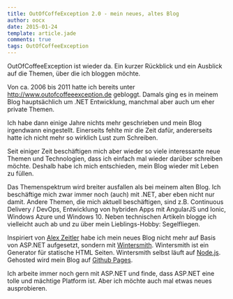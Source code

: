 ```yaml
---
title: OutOfCoffeException 2.0 - mein neues, altes Blog
author: oocx
date: 2015-01-24
template: article.jade
comments: true
tags: OutOfCoffeeException
---
```


OutOfCoffeeException ist wieder da. Ein kurzer Rückblick und ein Ausblick auf die Themen, über die ich bloggen möchte.<span class="more"></span>

Von ca. 2006 bis 2011 hatte ich bereits unter http://www.outofcoffeeexception.de
gebloggt. Damals ging es in meinem Blog hauptsächlich um .NET Entwicklung,
manchmal aber auch um eher private Themen.


Ich habe dann einige Jahre nichts mehr geschrieben und mein Blog irgendwann
eingestellt. Einerseits fehlte mir die Zeit dafür, andererseits hatte ich
nicht mehr so wirklich Lust zum Schreiben.


Seit einiger Zeit beschäftigen mich aber wieder so viele interessante
neue Themen und Technologien, dass ich einfach mal wieder darüber schreiben
möchte. Deshalb habe ich mich entschieden, mein Blog wieder mit Leben
zu füllen.


Das Themenspektrum wird breiter ausfallen als
bei meinem alten Blog. Ich beschäftige mich zwar immer noch (auch) mit .NET,
aber eben nicht nur damit. Andere Themen, die mich aktuell beschäftigen, sind
z.B. Continuous Delivery / DevOps, Entwicklung von hybriden Apps mit AngularJS
und Ionic, Windows Azure und Windows 10. Neben technischen Artikeln blogge ich
vielleicht auch ab und zu über mein Lieblings-Hobby: Segelfliegen.


Inspiriert von [Alex Zeitler](https://alexanderzeitler.com/articles/Farewell/)
habe ich mein neues Blog nicht mehr auf Basis von ASP.NET aufgesetzt,
sondern mit [Wintersmith](https://github.com/jnordberg/wintersmith).
Wintersmith ist ein Generator für statische HTML Seiten. Wintersmith selbst
läuft auf [Node.js](http://nodejs.org/). Gehosted wird mein Blog auf
[Github Pages](https://pages.github.com/).

Ich arbeite immer noch gern mit ASP.NET und finde, dass ASP.NET eine tolle
und mächtige Platform ist. Aber ich möchte auch mal etwas neues ausprobieren.

